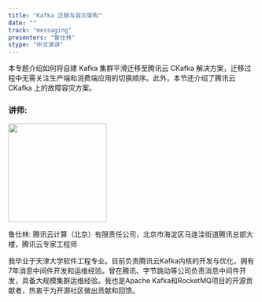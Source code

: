 ```yaml
---
title: "Kafka 迁移与容灾架构"
date: ""
track: "messaging"
presenters: "鲁仕林"
stype: "中文演讲"
---
```


本专题介绍如何将自建 Kafka 集群平滑迁移至腾讯云 CKafka 解决方案，迁移过程中无需关注生产端和消费端应用的切换顺序。此外，本节还介绍了腾讯云 CKafka 上的故障容灾方案。

### 讲师:

<img src="https://sessionize.com/image/52f8-400o400o1-Kk5SitgpoBPvHGawjL2T1D.jpg" width="200" /><br/>

鲁仕林: 腾讯云计算（北京）有限责任公司，北京市海淀区马连洼街道腾讯总部大楼，腾讯云专家工程师

我毕业于天津大学软件工程专业。目前负责腾讯云Kafka内核的开发与优化，拥有7年消息中间件开发和运维经验。曾在腾讯、字节跳动等公司负责消息中间件开发，具备大规模集群运维经验。我也是Apache Kafka和RocketMQ项目的开源贡献者，热衷于为开源社区做出贡献和回馈。